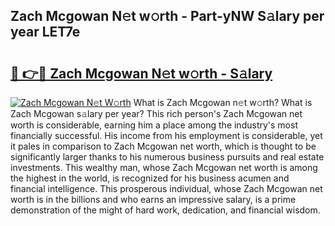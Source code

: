 ## Zach Mcgowan N𝚎t w𝚘rth - Part-yNW S𝚊lary per year LET7e

# <h2><a href="http://gc2m71q.nevu.top/?p=Zach+Mcgowan">🔗 👉🔴 Zach Mcgowan N𝚎t w𝚘rth - S𝚊lary</a></h2>

[![Zach Mcgowan N𝚎t W𝚘rth](https://i.imgur.com/Oavwk0R.jpeg)](http://gc2m71q.nevu.top/?p=Zach+Mcgowan)
What is Zach Mcgowan n𝚎t w𝚘rth? What is Zach Mcgowan s𝚊lary per year?
This rich person's Zach Mcgowan net worth is considerable, earning him a place among the industry's most financially successful. His income from his employment is considerable, yet it pales in comparison to Zach Mcgowan net worth, which is thought to be significantly larger thanks to his numerous business pursuits and real estate investments. This wealthy man, whose Zach Mcgowan net worth is among the highest in the world, is recognized for his business acumen and financial intelligence. This prosperous individual, whose Zach Mcgowan net worth is in the billions and who earns an impressive salary, is a prime demonstration of the might of hard work, dedication, and financial wisdom.
